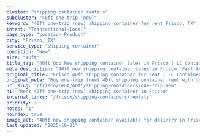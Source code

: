 ```yaml
---
cluster: "shipping container rentals"
subcluster: "40ft one-trip (new)"
keyword: "40ft one-trip (new) shipping container for rent Frisco, TX"
intent: "Transactional-Local"
page_type: "Location-Product"
city: "Frisco, TX"
service_type: "shipping container"
condition: "New"
size: "40ft"
title_tag: "40ft Odb New shipping container Sales in Frisco | LC Container"
meta_description: "40ft new shipping container sales in Frisco. Fast delivery, competitive pricing. Serving shipping containers area. Quote ID: I8V. Call (214) 524-4168 for your free quote today."
original_title: "Frisco 40ft shipping container for rent | LC Container"
original_meta: "Buy one-trip (new) 40ft shipping container rent with local delivery in Frisco, TX. LC Container — local Since 2003. Request a fast quote today."
url_slug: "/frisco/rent/40ft/shipping-containers/one-trip-new"
h1: "Rent 40ft one-trip (new) shipping container in Frisco"
internal_links: "/frisco/shipping-containers/rentals"
priority: 3
notes: "1"
noindex: true
image_alt: "40ft new shipping container available for delivery in Frisco"
last_updated: "2025-10-21"
---
```


<!-- TODO: Add unique city/inventory copy, images, and internal links here. -->
